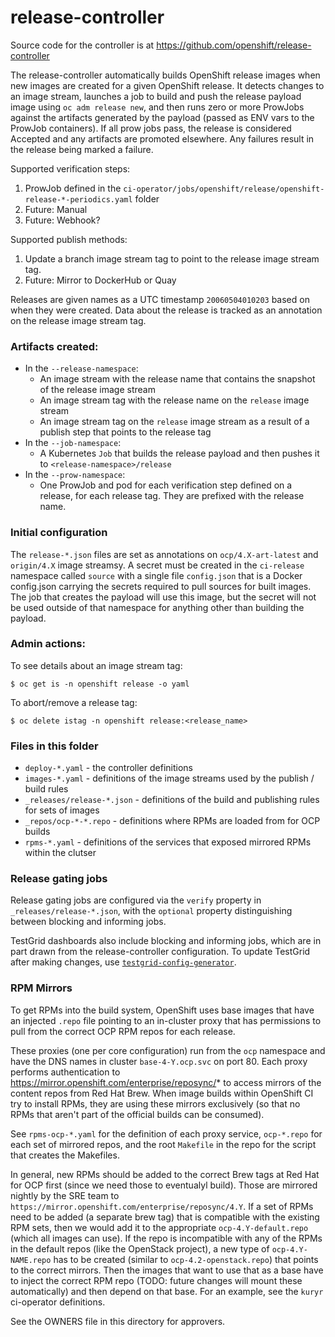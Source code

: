 release-controller
==================

Source code for the controller is at https://github.com/openshift/release-controller

The release-controller automatically builds OpenShift release images when new images are created
for a given OpenShift release. It detects changes to an image stream, launches a job to build
and push the release payload image using `oc adm release new`, and then runs zero or more ProwJobs 
against the artifacts generated by the payload (passed as ENV vars to the ProwJob containers).
If all prow jobs pass, the release is considered Accepted and any artifacts are promoted elsewhere.
Any failures result in the release being marked a failure.

Supported verification steps:

1. ProwJob defined in the `ci-operator/jobs/openshift/release/openshift-release-*-periodics.yaml` folder
2. Future: Manual
3. Future: Webhook?

Supported publish methods:

1. Update a branch image stream tag to point to the release image stream tag.
2. Future: Mirror to DockerHub or Quay

Releases are given names as a UTC timestamp `20060504010203` based on when they were created.
Data about the release is tracked as an annotation on the release image stream tag.

### Artifacts created:

* In the `--release-namespace`:
  * An image stream with the release name that contains the snapshot of the release image stream
  * An image stream tag with the release name on the `release` image stream
  * An image stream tag on the `release` image stream as a result of a publish step that points to the release tag
* In the `--job-namespace`:
  * A Kubernetes `Job` that builds the release payload and then pushes it to `<release-namespace>/release`
* In the `--prow-namespace`:
  * One ProwJob and pod for each verification step defined on a release, for each release tag. They are prefixed with the release name.

### Initial configuration

The `release-*.json` files are set as annotations on `ocp/4.X-art-latest` and `origin/4.X` image streamsy. A secret must be created in the `ci-release` namespace called `source` with a single file `config.json` that is a Docker config.json carrying the secrets required to pull sources for built images. The job that creates the payload will use this image, but the secret will not be used outside of that namespace for anything other than building the payload.

### Admin actions:

To see details about an image stream tag:

    $ oc get is -n openshift release -o yaml

To abort/remove a release tag:

    $ oc delete istag -n openshift release:<release_name>

### Files in this folder

* `deploy-*.yaml` - the controller definitions
* `images-*.yaml` - definitions of the image streams used by the publish / build rules
* `_releases/release-*.json` - definitions of the build and publishing rules for sets of images
* `_repos/ocp-*-*.repo` - definitions where RPMs are loaded from for OCP builds
* `rpms-*.yaml` - definitions of the services that exposed mirrored RPMs within the clutser

### Release gating jobs

Release gating jobs are configured via the `verify` property in `_releases/release-*.json`, with the `optional` property distinguishing between blocking and informing jobs.

TestGrid dashboards also include blocking and informing jobs, which are in part drawn from the release-controller configuration.
To update TestGrid after making changes, use [`testgrid-config-generator`][testgrid-config-generator].

### RPM Mirrors

To get RPMs into the build system, OpenShift uses base images that have an injected `.repo` file pointing to an in-cluster proxy that has permissions to pull from the correct OCP RPM repos for each release.

These proxies (one per core configuration) run from the `ocp` namespace and have the DNS names in cluster `base-4-Y.ocp.svc` on port 80. Each proxy performs authentication to https://mirror.openshift.com/enterprise/reposync/* to access mirrors of the content repos from Red Hat Brew. When image builds within OpenShift CI try to install RPMs, they are using these mirrors exclusively (so that no RPMs that aren't part of the official builds can be consumed).

See `rpms-ocp-*.yaml` for the definition of each proxy service, `ocp-*.repo` for each set of mirrored repos, and the root `Makefile` in the repo for the script that creates the Makefiles.

In general, new RPMs should be added to the correct Brew tags at Red Hat for OCP first (since we need those to eventualyl build). Those are mirrored nightly by the SRE team to `https://mirror.openshift.com/enterprise/reposync/4.Y`.  If a set of RPMs need to be added (a separate brew tag) that is compatible with the existing RPM sets, then we would add it to the appropriate `ocp-4.Y-default.repo` (which all images can use). If the repo is incompatible with any of the RPMs in the default repos (like the OpenStack project), a new type of `ocp-4.Y-NAME.repo` has to be created (similar to `ocp-4.2-openstack.repo`) that points to the correct mirrors. Then the images that want to use that as a base have to inject the correct RPM repo (TODO: future changes will mount these automatically) and then depend on that base. For an example, see the `kuryr` ci-operator definitions.

See the OWNERS file in this directory for approvers.

[testgrid-config-generator]: https://github.com/openshift/ci-tools/tree/master/cmd/testgrid-config-generator
